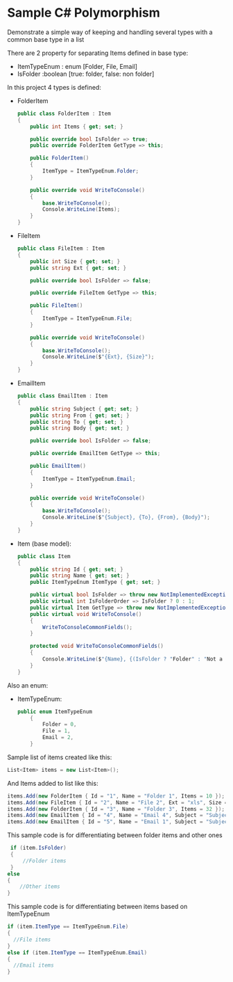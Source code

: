 # Sample C# Polymorphism
Demonstrate a simple way of keeping and handling several types with a common base type in a list

There are 2 property for separating Items defined in base type:

* ItemTypeEnum : enum [Folder, File, Email]
* IsFolder :boolean [true: folder, false: non folder]



In this project 4 types is defined:

* FolderItem

  ```c#
  public class FolderItem : Item
  {
      public int Items { get; set; }
  
      public override bool IsFolder => true;
      public override FolderItem GetType => this;
  
      public FolderItem()
      {
          ItemType = ItemTypeEnum.Folder;
      }
  
      public override void WriteToConsole()
      {
          base.WriteToConsole();
          Console.WriteLine(Items);
      }
  }
  ```

* FileItem

  ```c#
  public class FileItem : Item
  {
      public int Size { get; set; }
      public string Ext { get; set; }
  
      public override bool IsFolder => false;
  
      public override FileItem GetType => this;
  
      public FileItem()
      {
          ItemType = ItemTypeEnum.File;
      }
  
      public override void WriteToConsole()
      {
          base.WriteToConsole();
          Console.WriteLine($"{Ext}, {Size}");
      }
  }
  ```

* EmailItem

  ```c#
  public class EmailItem : Item
  {
      public string Subject { get; set; }
      public string From { get; set; }
      public string To { get; set; }
      public string Body { get; set; }
  
      public override bool IsFolder => false;
  
      public override EmailItem GetType => this;
  
      public EmailItem()
      {
          ItemType = ItemTypeEnum.Email;
      }
  
      public override void WriteToConsole()
      {
          base.WriteToConsole();
          Console.WriteLine($"{Subject}, {To}, {From}, {Body}");
      }
  }
  ```

* Item (base model):

  ```c#
  public class Item
  {
      public string Id { get; set; }
      public string Name { get; set; }
      public ItemTypeEnum ItemType { get; set; }
  
      public virtual bool IsFolder => throw new NotImplementedException();
      public virtual int IsFolderOrder => IsFolder ? 0 : 1;
      public virtual Item GetType => throw new NotImplementedException();
      public virtual void WriteToConsole()
      {
          WriteToConsoleCommonFields();
      }
  
      protected void WriteToConsoleCommonFields()
      {
          Console.WriteLine($"{Name}, {(IsFolder ? "Folder" : "Not a folder") }");
      }
  }
  ```

Also an enum:

* ItemTypeEnum:

  

  ```c#
  public enum ItemTypeEnum
      {
          Folder = 0,
          File = 1,
          Email = 2,
      }
  ```



Sample list of items created like this:

```c#
List<Item> items = new List<Item>();
```

And Items added to list like this:

```c#
items.Add(new FolderItem { Id = "1", Name = "Folder 1", Items = 10 });
items.Add(new FileItem { Id = "2", Name = "File 2", Ext = "xls", Size = 200 });
items.Add(new FolderItem { Id = "3", Name = "Folder 3", Items = 32 });
items.Add(new EmailItem { Id = "4", Name = "Email 4", Subject = "Subject 4", From = "From 4", To = "To 4", Body = "Body 4" });
items.Add(new EmailItem { Id = "5", Name = "Email 1", Subject = "Subject 1", From = "From 1", To = "To 1", Body = "Body 1" });
```

This sample code is for differentiating between folder items and other ones

```c#
 if (item.IsFolder)
 {
     //Folder items
 }
else
{
    //Other items
}
```

This sample code is for differentiating between items based on ItemTypeEnum

```c#
if (item.ItemType == ItemTypeEnum.File)
{
  //File items
}
else if (item.ItemType == ItemTypeEnum.Email)
{
  //Email items
}
```

